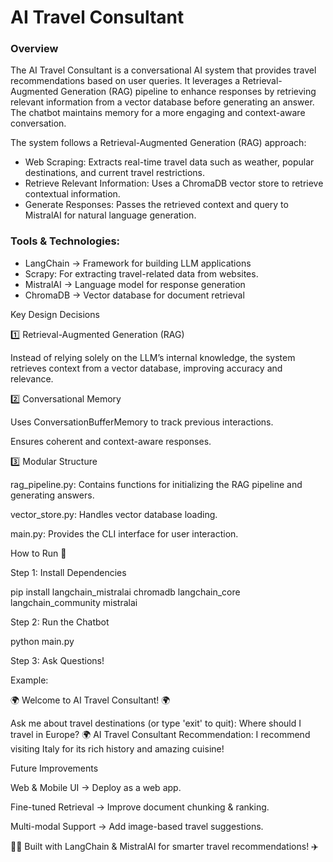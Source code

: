 # AI Travel Consultant

### Overview

The AI Travel Consultant is a conversational AI system that provides travel recommendations based on user queries. It leverages a Retrieval-Augmented Generation (RAG) pipeline to enhance responses by retrieving relevant information from a vector database before generating an answer. The chatbot maintains memory for a more engaging and context-aware conversation.

The system follows a Retrieval-Augmented Generation (RAG) approach:
- Web Scraping: Extracts real-time travel data such as weather, popular destinations, and current travel restrictions.
- Retrieve Relevant Information: Uses a ChromaDB vector store to retrieve contextual information.
- Generate Responses: Passes the retrieved context and query to MistralAI for natural language generation.

### Tools & Technologies:

- LangChain → Framework for building LLM applications
-  Scrapy: For extracting travel-related data from websites.
- MistralAI → Language model for response generation
- ChromaDB → Vector database for document retrieval


Key Design Decisions

1️⃣ Retrieval-Augmented Generation (RAG)

Instead of relying solely on the LLM’s internal knowledge, the system retrieves context from a vector database, improving accuracy and relevance.

2️⃣ Conversational Memory

Uses ConversationBufferMemory to track previous interactions.

Ensures coherent and context-aware responses.

3️⃣ Modular Structure

rag_pipeline.py: Contains functions for initializing the RAG pipeline and generating answers.

vector_store.py: Handles vector database loading.

main.py: Provides the CLI interface for user interaction.

How to Run 🚀

Step 1: Install Dependencies

pip install langchain_mistralai chromadb langchain_core langchain_community mistralai

Step 2: Run the Chatbot

python main.py

Step 3: Ask Questions!

Example:

🌍 Welcome to AI Travel Consultant! 🌍

Ask me about travel destinations (or type 'exit' to quit): Where should I travel in Europe?
🌍 AI Travel Consultant Recommendation:
I recommend visiting Italy for its rich history and amazing cuisine!

Future Improvements

Web & Mobile UI → Deploy as a web app.

Fine-tuned Retrieval → Improve document chunking & ranking.

Multi-modal Support → Add image-based travel suggestions.

👨‍💻 Built with LangChain & MistralAI for smarter travel recommendations! ✈️

